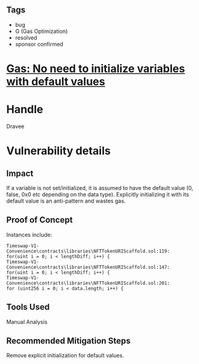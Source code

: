 ## Tags

- bug
- G (Gas Optimization)
- resolved
- sponsor confirmed

# [Gas: No need to initialize variables with default values](https://github.com/code-423n4/2022-01-timeswap-findings/issues/120) 

# Handle

Dravee


# Vulnerability details

## Impact  
If a variable is not set/initialized, it is assumed to have the default value (0, false, 0x0 etc depending on the data type). Explicitly initializing it with its default value is an anti-pattern and wastes gas.
  
## Proof of Concept  
Instances include:  
```
Timeswap-V1-Convenience\contracts\libraries\NFTTokenURIScaffold.sol:119:        for(uint i = 0; i < lengthDiff; i++) {
Timeswap-V1-Convenience\contracts\libraries\NFTTokenURIScaffold.sol:147:        for(uint i = 0; i < lengthDiff; i++) {
Timeswap-V1-Convenience\contracts\libraries\NFTTokenURIScaffold.sol:201:        for (uint256 i = 0; i < data.length; i++) {
``` 
  
## Tools Used  
Manual Analysis  
  
## Recommended Mitigation Steps  
Remove explicit initialization for default values.


